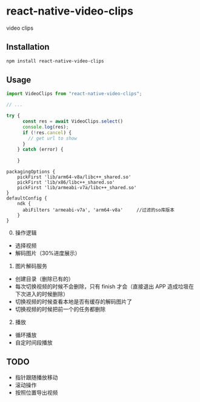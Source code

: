 # react-native-video-clips

video clips

## Installation

```sh
npm install react-native-video-clips
```

## Usage

```js
import VideoClips from "react-native-video-clips";

// ...

try {
      const res = await VideoClips.select()
      console.log(res);
      if (!res.cancel) {
        // get url to show
      }
    } catch (error) {
      
    }
```


```
packagingOptions {
    pickFirst 'lib/arm64-v8a/libc++_shared.so'
    pickFirst 'lib/x86/libc++_shared.so'
    pickFirst 'lib/armeabi-v7a/libc++_shared.so'
}
defaultConfig {
    ndk {
      abiFilters 'armeabi-v7a', 'arm64-v8a'     //过滤的so库版本
    }
}
```

0. 操作逻辑
  * 选择视频
  * 解码图片（30%进度展示）
1. 图片解码服务
  * 创建目录（删除已有的）
  * 每次切换视频的时候不会删除，只有 finish 才会（直接退出 APP 造成垃圾在下次进入的时候删除）
  * 切换视频的时候查看本地是否有缓存的解码图片了
  * 切换视频的时候把前一个的任务都删除
2. 播放
  * 循环播放
  * 自定时间段播放


## TODO
* 指针跟随播放移动
* 滚动操作
* 按照位置导出视频
